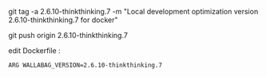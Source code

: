 git tag -a 2.6.10-thinkthinking.7 -m "Local development optimization version 2.6.10-thinkthinking.7 for docker"

git push origin 2.6.10-thinkthinking.7

edit Dockerfile :
```
ARG WALLABAG_VERSION=2.6.10-thinkthinking.7
```